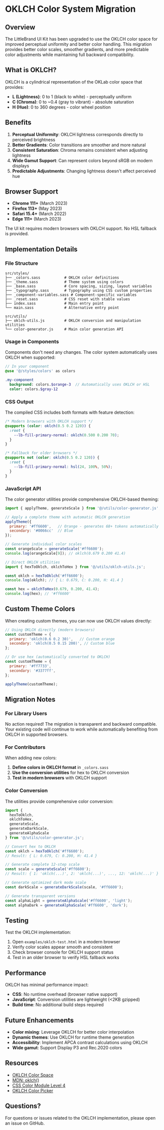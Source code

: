 # OKLCH Color System Migration

## Overview

The LittleBrand UI Kit has been upgraded to use the OKLCH color space for improved perceptual uniformity and better color handling. This migration provides better color scales, smoother gradients, and more predictable color adjustments while maintaining full backward compatibility.

## What is OKLCH?

OKLCH is a cylindrical representation of the OKLab color space that provides:
- **L (Lightness)**: 0 to 1 (black to white) - perceptually uniform
- **C (Chroma)**: 0 to ~0.4 (gray to vibrant) - absolute saturation
- **H (Hue)**: 0 to 360 degrees - color wheel position

## Benefits

1. **Perceptual Uniformity**: OKLCH lightness corresponds directly to perceived brightness
2. **Better Gradients**: Color transitions are smoother and more natural
3. **Consistent Saturation**: Chroma remains consistent when adjusting lightness
4. **Wide Gamut Support**: Can represent colors beyond sRGB on modern displays
5. **Predictable Adjustments**: Changing lightness doesn't affect perceived hue

## Browser Support

- **Chrome 111+** (March 2023)
- **Firefox 113+** (May 2023)
- **Safari 15.4+** (March 2022)
- **Edge 111+** (March 2023)

The UI kit requires modern browsers with OKLCH support. No HSL fallback is provided.

## Implementation Details

### File Structure

```
src/styles/
├── _colors.sass           # OKLCH color definitions
├── _theme.sass            # Theme system using colors  
├── _base.sass             # Core spacing, sizing, layout variables
├── _typography.sass       # Typography using CSS custom properties
├── _component-variables.sass # Component-specific variables
├── _reset.sass            # CSS reset with stable values
├── index.sass             # Main entry point
└── main.sass              # Alternative entry point

src/utils/
├── oklch-utils.js         # OKLCH conversion and manipulation utilities
└── color-generator.js     # Main color generation API
```

### Usage in Components

Components don't need any changes. The color system automatically uses OKLCH when supported:

```sass
// In your component
@use '@/styles/colors' as colors

.my-component
  background: colors.$orange-3  // Automatically uses OKLCH or HSL
  color: colors.$gray-12
```

### CSS Output

The compiled CSS includes both formats with feature detection:

```css
/* Modern browsers with OKLCH support */
@supports (color: oklch(0.5 0.2 120)) {
  :root {
    --lb-fill-primary-normal: oklch(0.500 0.200 70);
  }
}

/* Fallback for older browsers */
@supports not (color: oklch(0.5 0.2 120)) {
  :root {
    --lb-fill-primary-normal: hsl(24, 100%, 50%);
  }
}
```

### JavaScript API

The color generator utilities provide comprehensive OKLCH-based theming:

```javascript
import { applyTheme, generateScale } from '@/utils/color-generator.js';

// Apply a complete theme with automatic OKLCH generation
applyTheme({
  primary: '#ff6600',   // Orange - generates 68+ tokens automatically
  secondary: '#0066cc'  // Blue
});

// Generate individual color scales
const orangeScale = generateScale('#ff6600');
console.log(orangeScale[9]); // oklch(0.679 0.200 41.4)

// Direct OKLCH utilities
import { hexToOklch, oklchToHex } from '@/utils/oklch-utils.js';

const oklch = hexToOklch('#ff6600');
console.log(oklch); // { L: 0.679, C: 0.200, H: 41.4 }

const hex = oklchToHex(0.679, 0.200, 41.4);
console.log(hex); // '#ff6600'
```

## Custom Theme Colors

When creating custom themes, you can now use OKLCH values directly:

```javascript
// Using OKLCH directly (modern browsers)
const customTheme = {
  primary: 'oklch(0.6 0.2 30)',   // Custom orange
  secondary: 'oklch(0.5 0.15 200)', // Custom blue
};

// Or use hex (automatically converted to OKLCH)
const customTheme = {
  primary: '#ff7733',
  secondary: '#3377ff',
};

applyTheme(customTheme);
```

## Migration Notes

### For Library Users

No action required! The migration is transparent and backward compatible. Your existing code will continue to work while automatically benefiting from OKLCH in supported browsers.

### For Contributors

When adding new colors:

1. **Define colors in OKLCH format** in `_colors.sass`
2. **Use the conversion utilities** for hex to OKLCH conversion
3. **Test in modern browsers** with OKLCH support

### Color Conversion

The utilities provide comprehensive color conversion:

```javascript
import { 
  hexToOklch, 
  oklchToHex, 
  generateScale, 
  generateDarkScale,
  generateAlphaScale 
} from '@/utils/color-generator.js';

// Convert hex to OKLCH
const oklch = hexToOklch('#ff6600');
// Result: { L: 0.679, C: 0.200, H: 41.4 }

// Generate complete 12-step scale
const scale = generateScale('#ff6600');
// Result: { 1: 'oklch(...)', 2: 'oklch(...)', ..., 12: 'oklch(...)' }

// Generate optimized dark mode scale
const darkScale = generateDarkScale(scale, '#ff6600');

// Generate transparent versions
const alphaLight = generateAlphaScale('#ff6600', 'light');
const alphaDark = generateAlphaScale('#ff6600', 'dark');
```

## Testing

Test the OKLCH implementation:

1. Open `examples/oklch-test.html` in a modern browser
2. Verify color scales appear smooth and consistent
3. Check browser console for OKLCH support status
4. Test in an older browser to verify HSL fallback works

## Performance

OKLCH has minimal performance impact:
- **CSS**: No runtime overhead (browser native support)
- **JavaScript**: Conversion utilities are lightweight (<2KB gzipped)
- **Build time**: No additional build steps required

## Future Enhancements

- **Color mixing**: Leverage OKLCH for better color interpolation
- **Dynamic themes**: Use OKLCH for runtime theme generation
- **Accessibility**: Implement APCA contrast calculations using OKLCH
- **Wide gamut**: Support Display P3 and Rec.2020 colors

## Resources

- [OKLCH Color Space](https://oklch.com/)
- [MDN: oklch()](https://developer.mozilla.org/en-US/docs/Web/CSS/color_value/oklch)
- [CSS Color Module Level 4](https://www.w3.org/TR/css-color-4/)
- [OKLCH Color Picker](https://oklch.com/)

## Questions?

For questions or issues related to the OKLCH implementation, please open an issue on GitHub.